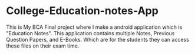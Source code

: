# College-Education-notes-App
This is My BCA Final project where I make a android application which is "Education Notes".
This application contains multiple Notes, Previous Question Papers, and E-Books. Which are for the students they can access these files on their exam time.
